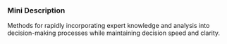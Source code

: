 ### Mini Description

Methods for rapidly incorporating expert knowledge and analysis into decision-making processes while maintaining decision speed and clarity.
